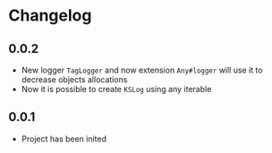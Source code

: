 # Changelog

## 0.0.2

* New logger `TagLogger` and now extension `Any#logger` will use it to decrease objects allocations
* Now it is possible to create `KSLog` using any iterable

## 0.0.1

* Project has been inited
